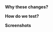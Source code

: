 **Why these changes?**

**How do we test?**

**Screenshots**

<!--
# Instructions:
1. Choose an emoji to categorize your pull request (copy-paste emoji in front of your title):
  ✨ New feature
  🐛 Bugfix
  🔥 P0 fix
  🧪 Tests
  🚀 Performance improvements
  🖍 Styling
  ♿ Accessibility
  🌐 Internationalization
  📖 Documentation
  🏗 Infrastructure / Tooling / Builds / CI
  ⏪ Reverting a previous change
  🧹 Code refactors and general housekeeping
  🗑️ Code removal

2. Pick a meaningful title for your pull request!
  - Use sentence case. Keep it short. ex: `✨ refactor(users): add filters to manage users list view`
3. Enter a succinct description that says why the PR is necessary, and what it does.
  Examples of good descriptions:
  - Implement aspect of X
  - Leave out feature Y because of A
  - Improve performance by B
  - Improve accessibility by C
4. If the pull request addresses an issue, mention it with keywords `Fixes`, `Closes`, or `Resolves`.
  - Using one of the above keywords will automatically close the issue (ex: Fixes #17)
5. Make sure to assign the appropriate label(s) to the pull request!
6. Provide clear testing instructions that include any pertinent information, i.e. roles, feature flags, etc.)
7. Include screenshots of your changes if they impact the UI (Before & After).
-->
